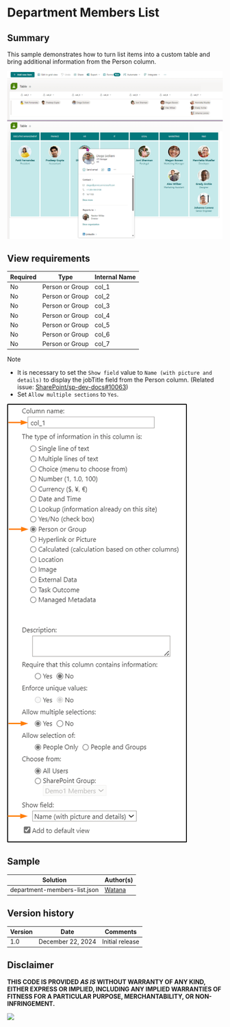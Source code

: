 # Department Members List

## Summary

This sample demonstrates how to turn list items into a custom table and bring additional information from the Person column.

![screenshot of the sample](./assets/screenshot.png)


## View requirements
Required|Type|Internal Name
--------|----|-
No | Person or Group | col_1
No | Person or Group | col_2
No | Person or Group | col_3
No | Person or Group | col_4
No | Person or Group | col_5
No | Person or Group | col_6
No | Person or Group | col_7

> [!NOTE]  
> - It is necessary to set the `Show field` value to `Name (with picture and details)` to display the jobTitle field from the Person column. (Related issue: [SharePoint/sp-dev-docs#10063](https://github.com/SharePoint/sp-dev-docs/issues/10063))  
> - Set `Allow multiple sections` to `Yes`.  


![screenshot of the sample](./assets/column-setting.png)


## Sample

Solution|Author(s)
--------|-
department-members-list.json | [Watana](https://github.com/watana2)


## Version history
Version|Date|Comments
-------|----|-
1.0    | December 22, 2024 | Initial release


## Disclaimer
**THIS CODE IS PROVIDED *AS IS* WITHOUT WARRANTY OF ANY KIND, EITHER EXPRESS OR IMPLIED, INCLUDING ANY IMPLIED WARRANTIES OF FITNESS FOR A PARTICULAR PURPOSE, MERCHANTABILITY, OR NON-INFRINGEMENT.**

<img src="https://pnptelemetry.azurewebsites.net/list-formatting/view-samples/department-members-list" />
